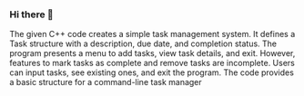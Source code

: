 ### Hi there 👋

The given C++ code creates a simple task management system. It defines a Task structure with a description, due date, and completion status. 
The program presents a menu to add tasks, view task details, and exit. However, features to mark tasks as complete and remove tasks are incomplete.
Users can input tasks, see existing ones, and exit the program. The code provides a basic structure for a command-line task manager

